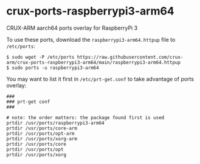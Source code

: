 # crux-ports-raspberrypi3-arm64

CRUX-ARM aarch64 ports overlay for RaspberryPi 3

To use these ports, download the `raspberrypi3-arm64.httpup` file to `/etc/ports`:
```
$ sudo wget -P /etc/ports https://raw.githubusercontent.com/crux-arm/crux-ports-raspberrypi3-arm64/main/raspberrypi3-arm64.httpup
$ sudo ports -u raspberrypi3-arm64
```

You may want to list it first in `/etc/prt-get.conf` to take advantage of ports overlay:
```
###
### prt-get conf
###

# note: the order matters: the package found first is used
prtdir /usr/ports/raspberrypi3-arm64
prtdir /usr/ports/core-arm
prtdir /usr/ports/opt-arm
prtdir /usr/ports/xorg-arm
prtdir /usr/ports/core
prtdir /usr/ports/opt
prtdir /usr/ports/xorg
```
